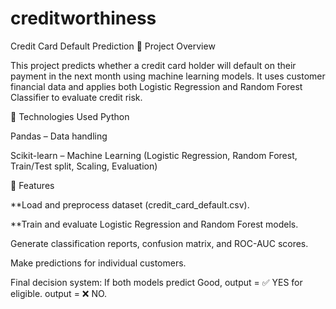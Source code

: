 # creditworthiness
Credit Card Default Prediction
📌 Project Overview


This project predicts whether a credit card holder will default on their payment in the next month using machine learning models. It uses customer financial data and applies both Logistic Regression and Random Forest Classifier to evaluate credit risk.



🚀 Technologies Used
Python

Pandas – Data handling

Scikit-learn – Machine Learning (Logistic Regression, Random Forest, Train/Test split, Scaling, Evaluation)

🔑 Features

**Load and preprocess dataset (credit_card_default.csv).

**Train and evaluate Logistic Regression and Random Forest models.

Generate classification reports, confusion matrix, and ROC-AUC scores.

Make predictions for individual customers.

Final decision system:
If both models predict Good, output = ✅ YES for eligible.
output = ❌ NO.
